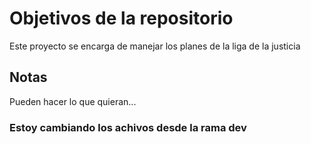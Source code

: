 # Objetivos de la repositorio

Este proyecto se encarga de manejar los planes de la liga de la justicia


## Notas
Pueden hacer lo que quieran...

### Estoy cambiando los achivos desde la rama dev